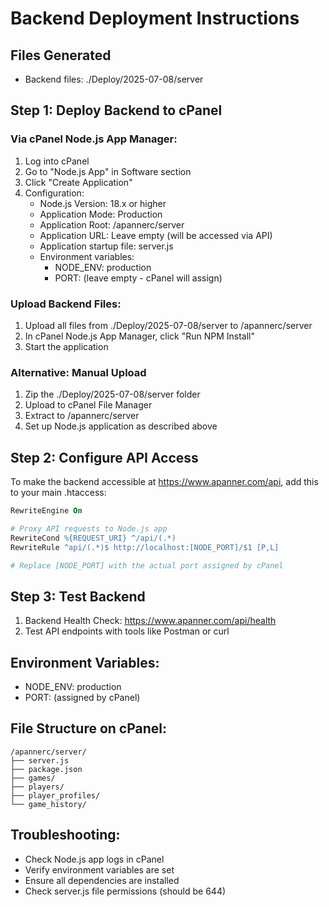 
# Backend Deployment Instructions

## Files Generated
- Backend files: ./Deploy/2025-07-08/server

## Step 1: Deploy Backend to cPanel

### Via cPanel Node.js App Manager:
1. Log into cPanel
2. Go to "Node.js App" in Software section
3. Click "Create Application"
4. Configuration:
   - Node.js Version: 18.x or higher
   - Application Mode: Production
   - Application Root: /apannerc/server
   - Application URL: Leave empty (will be accessed via API)
   - Application startup file: server.js
   - Environment variables:
     - NODE_ENV: production
     - PORT: (leave empty - cPanel will assign)

### Upload Backend Files:
1. Upload all files from ./Deploy/2025-07-08/server to /apannerc/server
2. In cPanel Node.js App Manager, click "Run NPM Install"
3. Start the application

### Alternative: Manual Upload
1. Zip the ./Deploy/2025-07-08/server folder
2. Upload to cPanel File Manager
3. Extract to /apannerc/server
4. Set up Node.js application as described above

## Step 2: Configure API Access

To make the backend accessible at https://www.apanner.com/api, add this to your main .htaccess:

```apache
RewriteEngine On

# Proxy API requests to Node.js app
RewriteCond %{REQUEST_URI} ^/api/(.*)
RewriteRule ^api/(.*)$ http://localhost:[NODE_PORT]/$1 [P,L]

# Replace [NODE_PORT] with the actual port assigned by cPanel
```

## Step 3: Test Backend

1. Backend Health Check: https://www.apanner.com/api/health
2. Test API endpoints with tools like Postman or curl

## Environment Variables:
- NODE_ENV: production
- PORT: (assigned by cPanel)

## File Structure on cPanel:
```
/apannerc/server/
├── server.js
├── package.json
├── games/
├── players/
├── player_profiles/
└── game_history/
```

## Troubleshooting:
- Check Node.js app logs in cPanel
- Verify environment variables are set
- Ensure all dependencies are installed
- Check server.js file permissions (should be 644)
